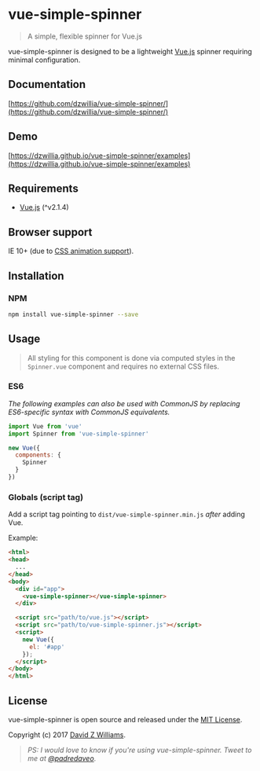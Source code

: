 # vue-simple-spinner
> A simple, flexible spinner for Vue.js

vue-simple-spinner is designed to be a lightweight [Vue.js](http://vuejs.org) spinner requiring minimal configuration.

## Documentation
[https://github.com/dzwillia/vue-simple-spinner/](https://github.com/dzwillia/vue-simple-spinner/)

## Demo

[https://dzwillia.github.io/vue-simple-spinner/examples](https://dzwillia.github.io/vue-simple-spinner/examples)

## Requirements
* [Vue.js](http://vuejs.org/) (^v2.1.4)

## Browser support
IE 10+ (due to [CSS animation support](https://caniuse.com/#feat=css-animation)).

## Installation

### NPM

```bash
npm install vue-simple-spinner --save
```

## Usage
> All styling for this component is done via computed styles in the `Spinner.vue` component and requires no external CSS files.

### ES6

*The following examples can also be used with CommonJS by replacing ES6-specific syntax with CommonJS equivalents.*

```js
import Vue from 'vue'
import Spinner from 'vue-simple-spinner'

new Vue({
  components: {
    Spinner
  }
})
```

### Globals (script tag)

Add a script tag pointing to `dist/vue-simple-spinner.min.js` *after* adding Vue.

Example:

```html
<html>
<head>
  ...
</head>
<body>
  <div id="app">
    <vue-simple-spinner></vue-simple-spinner>
  </div>

  <script src="path/to/vue.js"></script>
  <script src="path/to/vue-simple-spinner.js"></script>
  <script>
    new Vue({
      el: '#app'
    });
  </script>
</body>
</html>
```

## License
vue-simple-spinner is open source and released under the [MIT License](LICENSE).

Copyright (c) 2017 [David Z Williams](https://twitter.com/padredaveo).

> *PS: I would love to know if you're using vue-simple-spinner. Tweet to me at [@padredaveo](https://twitter.com/padredaveo)*.


